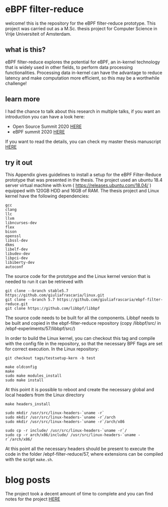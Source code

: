 # eBPF filter-reduce

welcome! this is the repository for the eBPF filter-reduce prototype. This project was carried out as a M.Sc. thesis project for Computer Science in Vrije Universiteit of Amsterdam. 

## what is this?
eBPF filter-reduce explores the potential for eBPF, an in-kernel technology that is widely used in other fields, to perform data processing functionalities.
Processing data in-kernel can have the advantage to reduce latency and make computation more efficient, so this may be a worthwhile challenge!

## learn more
I had the chance to talk about this research in multiple talks, if you want an introduction you can have a look here:
- Open Source Summit 2020 [HERE](https://www.youtube.com/watch?v=jtkfjPUrfZQ)
- eBPF summit 2020 [HERE](https://www.youtube.com/watch?v=qEtDoHWYrhA)

If you want to read the details, you can check my master thesis manuscript [HERE](https://github.com/giuliafrascaria/ebpf-filter-reduce/blob/master/MSC_thesis.pdf)

## try it out
This Appendix gives guidelines to install a setup for the eBPF Filter-Reduce prototype that was presented in the thesis.
The project used an ubuntu 18.4 server virtual machine with kvm ( https://releases.ubuntu.com/18.04/ ) equipped with 120GB HDD and 16GB of RAM. The thesis project and Linux kernel have the following dependencies:

```
gcc 
clang 
llc 
llvm 
libncurses-dev 
flex 
bison 
openssl 
libssl-dev 
dkms 
libelf-dev 
libudev-dev 
libpci-dev 
libiberty-dev 
autoconf
```

The source code for the prototype and the Linux kernel version that is needed to run it can be retrieved with 

```
git clone --branch stable5.7 https://github.com/giuliafrascaria/linux.git
git clone --branch 5.7 https://github.com/giuliafrascaria/ebpf-filter-reduce.git
git clone https://github.com/libbpf/libbpf
```

The source code needs to be built for all the components. Libbpf needs to be built and copied in the ebpf-filter-reduce repository (copy /libbpf/src/ in /ebpf-experiments/57/libbpf/src/)

In order to build the Linux kernel, you can checkout this tag and compile with the config file in the repository, so that the necessary BPF flags are set for correct execution. In the Linux repository:

```
git checkout tags/testsetup-kern -b test

make oldconfig
make
sudo make modules_install
sudo make install
```

At this point it is possible to reboot and create the necessary global and local headers from the Linux directory

```
make headers_install

sudo mkdir /usr/src/linux-headers-`uname -r`
sudo mkdir /usr/src/linux-headers-`uname -r`/arch
sudo mkdir /usr/src/linux-headers-`uname -r`/arch/x86

sudo cp -r include/ /usr/src/linux-headers-`uname -r`/
sudo cp -r arch/x86/include/ /usr/src/linux-headers-`uname -r`/arch/x86/
```

At this point all the necessary headers should be present to execute the code in the folder /ebpf-filter-reduce/57, where extensions can be compiled with the script ```make.sh```.


# blog posts
The project took a decent amount of time to complete and 
you can find notes for the project [HERE](https://giuliafrascaria.github.io/ebpf-experiments/)
